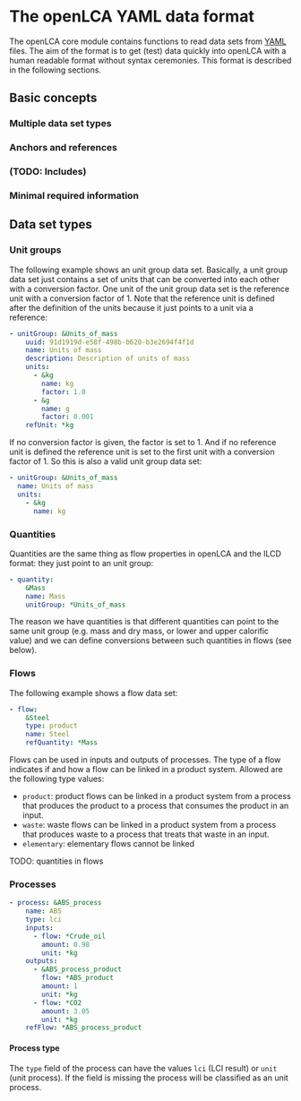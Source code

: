 # The openLCA YAML data format
The openLCA core module contains functions to read data sets from 
[YAML](http://www.yaml.org/) files. The aim of the format is to get (test) data 
quickly into openLCA with a human readable format without syntax ceremonies. 
This format is described in the following sections.

## Basic concepts

### Multiple data set types

### Anchors and references

### (TODO: Includes)

### Minimal required information


## Data set types

### Unit groups
The following example shows an unit group data set. Basically, a unit group 
data set just contains a set of units that can be converted into each other
with a conversion factor. One unit of the unit group data set is the reference
unit with a conversion factor of 1. Note that the reference unit is defined 
after the definition of the units because it just points to a unit via a 
reference:

```yaml
- unitGroup: &Units_of_mass
    uuid: 91d1919d-e58f-498b-b620-b3e2694f4f1d
    name: Units of mass
    description: Description of units of mass 
    units:
      - &kg
        name: kg
        factor: 1.0
      - &g
        name: g
        factor: 0.001
    refUnit: *kg
```

If no conversion factor is given, the factor is set to 1. And if no reference
unit is defined the reference unit is set to the first unit with a conversion
factor of 1. So this is also a valid unit group data set:

```yaml
- unitGroup: &Units_of_mass
  name: Units of mass
  units:
    - &kg
      name: kg
```

### Quantities
Quantities are the same thing as flow properties in openLCA and the ILCD format:
they just point to an unit group:

```yaml
- quantity:
    &Mass
    name: Mass
    unitGroup: *Units_of_mass
```

The reason we have quantities is that different quantities can point to the same
unit group (e.g. mass and dry mass, or lower and upper calorific value) and we
can define conversions between such quantities in flows (see below).

### Flows
The following example shows a flow data set:

```yaml
- flow:
    &Steel
    type: product
    name: Steel
    refQuantity: *Mass
```

Flows can be used in inputs and outputs of processes. The type of a flow 
indicates if and how a flow can be linked in a product system. Allowed are the
following type values:

* `product`: product flows can be linked in a product system from a process that
  produces the product to a process that consumes the product in an input.
* `waste`: waste flows can be linked in a product system from a process that 
  produces waste to a process that treats that waste in an input.
* `elementary`: elementary flows cannot be linked

TODO: quantities in flows

### Processes

```yaml
- process: &ABS_process
    name: ABS
    type: lci
    inputs:
      - flow: *Crude_oil
        amount: 0.98
        unit: *kg
    outputs:
      - &ABS_process_product
        flow: *ABS_product
        amount: 1
        unit: *kg
      - flow: *CO2
        amount: 3.05
        unit: *kg
    refFlow: *ABS_process_product
```

#### Process type
The `type` field of the process can have the values `lci` (LCI result) or `unit`
(unit process). If the field is missing the process will be classified as an
unit process.

